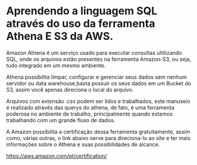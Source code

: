 # Aprendendo a linguagem SQL através do uso da ferramenta Athena E S3 da AWS. 

Amazon Athena é um serviço usado para executar consultas ultilizando SQL, onde os arquivos estão presentes na ferramenta Amazon-S3, ou seja, tudo integrado em um mesmo ambiente.

Athena possibilita limpar, configurar e gerenciar seus dados sem nenhum servidor ou data warehouse,basta possuir os seus dados em um Bucket do S3, assim você apenas direciona o local do arquivo. 

Arquivos com extensão .csv podem ser lidos e trabalhados, este manuseio é realizado através das querys do athena, de fato, é uma ferramenta poderosa no ambiente de trabalho, principalmente quando estamos trabalhando com um grande fluxo de dados. 

A Amazon possibilita a certificação dessa ferramenta gratuitamente, assim como, várias outras, o link abaixo serve para direciona-lo ao site e ter mais informações sobre o Athena e suas possibilidades de alcance. 

https://aws.amazon.com/pt/certification/ 








